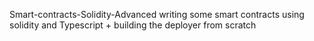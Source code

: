 Smart-contracts-Solidity-Advanced writing some smart contracts using solidity
and Typescript + building the deployer from scratch
